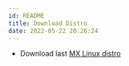 ```yaml
---
id: README
title: Download Distro
date: 2022-05-22 20:26:24
---
```


- Download last [MX Linux distro](https://mxlinux.org/mx-linux-blog/)
